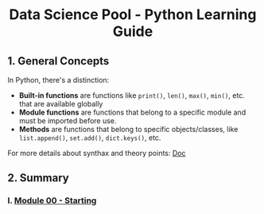 <div align="center">

# Data Science Pool - Python Learning Guide

</div>

## 1. General Concepts

In Python, there's a distinction:

- **Built-in functions** are functions like `print()`, `len()`, `max()`, `min()`, etc. that are available globally
- **Module functions** are functions that belong to a specific module and must be imported before use.
- **Methods** are functions that belong to specific objects/classes, like `list.append()`, `set.add()`, `dict.keys()`, etc.

For more details about synthax and theory points: [Doc][Basic Doc]

## 2. Summary 

### I. [Module 00 - Starting](./module-00/README.md)


[Basic Doc]: https://github.com/AK7iwi/DOC/tree/main/python
